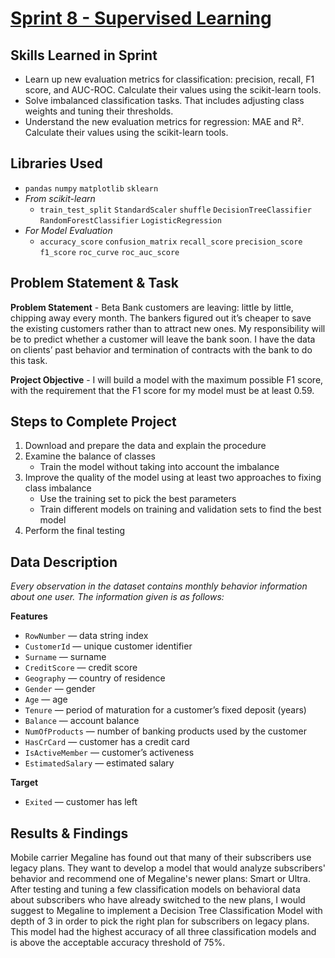 
# [Sprint 8 - Supervised Learning](https://github.com/Mamphia/Supervised_learning_project/blob/main/Sprint_8%20Project.ipynb)

## Skills Learned in Sprint 
- Learn up new evaluation metrics for classification: precision, recall, F1 score, and AUC-ROC. Calculate their values using the scikit-learn tools.
- Solve imbalanced classification tasks. That includes adjusting class weights and tuning their thresholds.
- Understand the new evaluation metrics for regression: MAE and R². Calculate their values using the scikit-learn tools.
  
## Libraries Used
 - `pandas` `numpy` `matplotlib` `sklearn`
 - *From scikit-learn*
   - `train_test_split` `StandardScaler` `shuffle` `DecisionTreeClassifier` `RandomForestClassifier` `LogisticRegression`
 - *For Model Evaluation*
   - `accuracy_score` `confusion_matrix` `recall_score` `precision_score` `f1_score` `roc_curve` `roc_auc_score`
 
## Problem Statement & Task
**Problem Statement** - Beta Bank customers are leaving: little by little, chipping away every month. The bankers figured out it’s cheaper to save the existing customers rather than to attract new ones. My responsibility will be to predict whether a customer will leave the bank soon. I have the data on clients’ past behavior and termination of contracts with the bank to do this task.

**Project Objective** - I will build a model with the maximum possible F1 score, with the requirement that the F1 score for my model must be at least 0.59.

## Steps to Complete Project
1. Download and prepare the data and explain the procedure
2. Examine the balance of classes
   - Train the model without taking into account the imbalance
3. Improve the quality of the model using at least two approaches to fixing class imbalance
   - Use the training set to pick the best parameters
   - Train different models on training and validation sets to find the best model
4. Perform the final testing

## Data Description

*Every observation in the dataset contains monthly behavior information about one user. The information given is as follows:*

**Features**
- `RowNumber` — data string index 
- `CustomerId` — unique customer identifier 
- `Surname` — surname
- `CreditScore` — credit score 
- `Geography` — country of residence 
- `Gender` — gender
- `Age` — age 
- `Tenure` — period of maturation for a customer’s fixed deposit (years)
- `Balance` — account balance 
- `NumOfProducts` — number of banking products used by the customer
- `HasCrCard` — customer has a credit card
- `IsActiveMember` — customer’s activeness 
- `EstimatedSalary` — estimated salary 

**Target**
- `Exited` — сustomer has left
  
## Results & Findings

Mobile carrier Megaline has found out that many of their subscribers use legacy plans. They want to develop a model that would analyze subscribers' behavior and recommend one of Megaline's newer plans: Smart or Ultra. After testing and tuning a few classification models on behavioral data about subscribers who have already switched to the new plans, I would suggest to Megaline to implement a Decision Tree Classification Model with depth of 3 in order to pick the right plan for subscribers on legacy plans. This model had the highest accuracy of all three classification models and is above the acceptable accuracy threshold of 75%.
